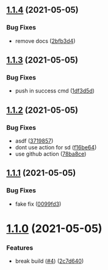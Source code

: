 ## [1.1.4](https://github.com/bgiori/skylab-ios-client/compare/v1.1.3...v1.1.4) (2021-05-05)


### Bug Fixes

* remove docs ([2bfb3d4](https://github.com/bgiori/skylab-ios-client/commit/2bfb3d43141a5a9fd4d4acf7b81648fd9e1a32b0))

## [1.1.3](https://github.com/bgiori/skylab-ios-client/compare/v1.1.2...v1.1.3) (2021-05-05)


### Bug Fixes

* push in success cmd ([1df3d5d](https://github.com/bgiori/skylab-ios-client/commit/1df3d5def17f91004e9f5c67c6b239e96849fcc1))

## [1.1.2](https://github.com/bgiori/skylab-ios-client/compare/v1.1.1...v1.1.2) (2021-05-05)


### Bug Fixes

* asdf ([3719857](https://github.com/bgiori/skylab-ios-client/commit/37198577fe0667d962f038ebc059eef16d721d5a))
* dont use action for sd ([f16be64](https://github.com/bgiori/skylab-ios-client/commit/f16be64e3e4477be806f2b564ff56ff1f50d57c1))
* use github action ([78ba8ce](https://github.com/bgiori/skylab-ios-client/commit/78ba8ce11b1ac6aaac5f8a77541006d7302e7206))

## [1.1.1](https://github.com/bgiori/skylab-ios-client/compare/v1.1.0...v1.1.1) (2021-05-05)


### Bug Fixes

* fake fix ([0099fd3](https://github.com/bgiori/skylab-ios-client/commit/0099fd3bcbaca880605fd67aab96a37894c5e406))

# [1.1.0](https://github.com/bgiori/skylab-ios-client/compare/v1.0.2...v1.1.0) (2021-05-05)


### Features

* break build ([#4](https://github.com/bgiori/skylab-ios-client/issues/4)) ([2c7d640](https://github.com/bgiori/skylab-ios-client/commit/2c7d64064d99cab7ac80fdd6a7f024a5c5aa7c6b))
